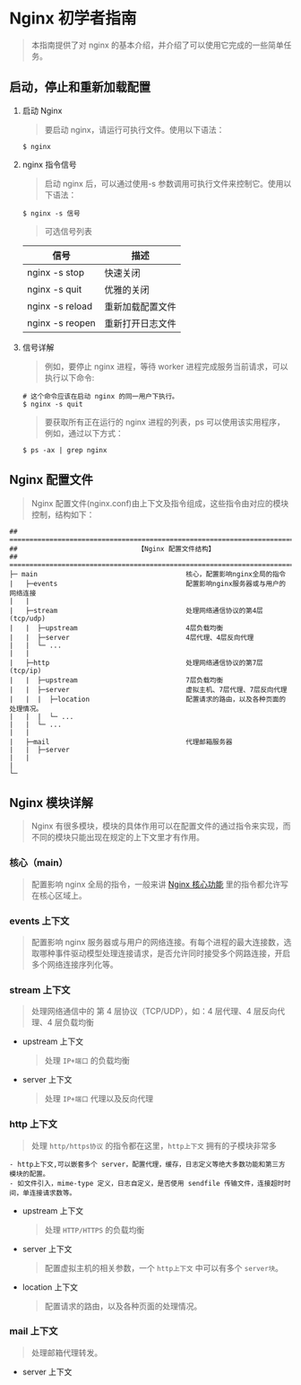 # Nginx 初学者指南

> 本指南提供了对 nginx 的基本介绍，并介绍了可以使用它完成的一些简单任务。

## 启动，停止和重新加载配置

1. 启动 Nginx

   > 要启动 nginx，请运行可执行文件。使用以下语法：

   ```shell
   $ nginx
   ```

2. nginx 指令信号

   > 启动 nginx 后，可以通过使用-s 参数调用可执行文件来控制它。使用以下语法：

   ```shell
   $ nginx -s 信号
   ```

   > 可选信号列表

   | 信号            | 描述             |
   | --------------- | ---------------- |
   | nginx -s stop   | 快速关闭         |
   | nginx -s quit   | 优雅的关闭       |
   | nginx -s reload | 重新加载配置文件 |
   | nginx -s reopen | 重新打开日志文件 |

3. 信号详解

   > 例如，要停止 nginx 进程，等待 worker 进程完成服务当前请求，可以执行以下命令:

   ```shell
   # 这个命令应该在启动 nginx 的同一用户下执行。
   $ nginx -s quit
   ```

   > 要获取所有正在运行的 nginx 进程的列表，ps 可以使用该实用程序，例如，通过以下方式：

   ```shell
   $ ps -ax | grep nginx
   ```

## Nginx 配置文件

> Nginx 配置文件(nginx.conf)由上下文及指令组成，这些指令由对应的模块控制，结构如下：

```text
## =============================================================================
##                              【Nginx 配置文件结构】
## =============================================================================
├─ main                                     核心，配置影响nginx全局的指令
|   ├─events                                配置影响nginx服务器或与用户的网络连接
|   |
|   ├─stream                                处理网络通信协议的第4层(tcp/udp)
|   |  ├─upstream                           4层负载均衡
|   |  ├─server                             4层代理、4层反向代理
|   |  └─ ...
|   |
|   ├─http                                  处理网络通信协议的第7层(tcp/ip)
|   |  ├─upstream                           7层负载均衡
|   |  ├─server                             虚拟主机、7层代理、7层反向代理
|   |  |  ├─location                        配置请求的路由，以及各种页面的处理情况。
|   |  |  └─ ...
|   |  └─ ...
|   |
|   ├─mail                                  代理邮箱服务器
|   |  ├─server
|   |
|
└─
```

## Nginx 模块详解

> Nginx 有很多模块，模块的具体作用可以在配置文件的通过指令来实现，而不同的模块只能出现在规定的上下文里才有作用。

### 核心（main）

> 配置影响 nginx 全局的指令，一般来讲 [Nginx 核心功能](./Nginx核心功能.md) 里的指令都允许写在核心区域上。

### events 上下文

> 配置影响 nginx 服务器或与用户的网络连接。有每个进程的最大连接数，选取哪种事件驱动模型处理连接请求，是否允许同时接受多个网路连接，开启多个网络连接序列化等。

### stream 上下文

> 处理网络通信中的 第 4 层协议（TCP/UDP），如：4 层代理、4 层反向代理、4 层负载均衡

- upstream 上下文

  > 处理 `IP+端口` 的负载均衡

- server 上下文

  > 处理 `IP+端口` 代理以及反向代理

### http 上下文

> 处理 `http/https协议` 的指令都在这里，`http上下文` 拥有的子模块非常多

```text
- http上下文,可以嵌套多个 server，配置代理，缓存，日志定义等绝大多数功能和第三方模块的配置。
- 如文件引入，mime-type 定义，日志自定义，是否使用 sendfile 传输文件，连接超时时间，单连接请求数等。
```

- upstream 上下文

  > 处理 `HTTP/HTTPS` 的负载均衡

- server 上下文

  > 配置虚拟主机的相关参数，一个 `http上下文` 中可以有多个 `server块`。

- location 上下文

  > 配置请求的路由，以及各种页面的处理情况。

### mail 上下文

> 处理邮箱代理转发。

- server 上下文

  >
